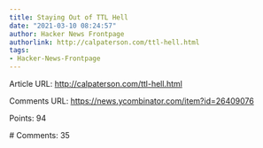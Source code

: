 ```yaml
---
title: Staying Out of TTL Hell
date: "2021-03-10 08:24:57"
author: Hacker News Frontpage
authorlink: http://calpaterson.com/ttl-hell.html
tags:
- Hacker-News-Frontpage
---
```


<p>Article URL: <a href="http://calpaterson.com/ttl-hell.html">http://calpaterson.com/ttl-hell.html</a></p>
<p>Comments URL: <a href="https://news.ycombinator.com/item?id=26409076">https://news.ycombinator.com/item?id=26409076</a></p>
<p>Points: 94</p>
<p># Comments: 35</p>
